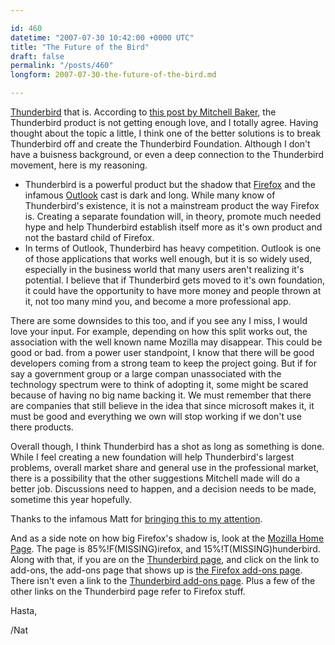 ```yaml
---

id: 460
datetime: "2007-07-30 10:42:00 +0000 UTC"
title: "The Future of the Bird"
draft: false
permalink: "/posts/460"
longform: 2007-07-30-the-future-of-the-bird.md

---
```


<a href="http://www.mozilla.com/en-US/thunderbird/">Thunderbird</a> that is. According to <a href="http://weblogs.mozillazine.org/mitchell/archives/2007/07/email_futures.html">this post by Mitchell Baker</a>, the Thunderbird product is not getting enough love, and I totally agree. Having thought about the topic a little, I think one of the better solutions is to break Thunderbird off and create the Thunderbird Foundation. Although I don't have a buisness background, or even a deep connection to the Thunderbird movement, here is my reasoning.
<ul>
	<li> Thunderbird is a powerful product but the shadow that <a href="http://www.mozilla.com/en-US/firefox/">Firefox</a> and the infamous <a href="http://office.microsoft.com/en-us/outlook/default.aspx">Outlook</a> cast is dark and long. While many know of Thunderbird's existence, it is not a mainstream product the way Firefox is. Creating a separate foundation will, in theory, promote much needed hype and help Thunderbird establish itself more as it's own product and not the bastard child of Firefox.</li>
	<li>In terms of Outlook, Thunderbird has heavy competition. Outlook is one of those applications that works well enough, but it is so widely used, especially in the business world  that many users aren't realizing it's potential. I believe that if Thunderbird gets moved to it's own foundation, it could have the opportunity to have more money and people thrown at it, not too many mind you, and become a more professional app.<!--more--></li>
</ul>
There are some downsides to this too, and if you see any I miss, I would love your input. For example, depending on how this split works out, the association with the well known name Mozilla may disappear. This could be good or bad. from a power user standpoint, I know that there will be good developers coming from a strong team to keep the project going. But if for say a government group or a large compan unassociated with the technology spectrum were to think of adopting it, some might be scared because of having no big name backing it. We must remember  that there are companies that still believe in the idea that since microsoft makes it, it must be good and everything we own will stop working if we don't use there products.

Overall though, I think Thunderbird has a shot as long as something is done. While I feel creating a new foundation will help Thunderbird's largest problems, overall market share and general use in the professional market, there is a possibility that the other suggestions Mitchell made will do a better job. Discussions need to happen, and a decision needs to be made, sometime this year hopefully.

Thanks to the infamous Matt for <a href="http://photomatt.net/2007/07/28/thunderbird-unncertainty/">bringing this to my attention</a>.

And as a side note on how big Firefox's shadow is, look at the <a href="http://www.mozilla.com/en-US/">Mozilla Home Page</a>. The page is 85%!F(MISSING)irefox, and 15%!T(MISSING)hunderbird. Along with that, if you are on the <a href="http://www.mozilla.com/en-US/thunderbird/">Thunderbird page</a>, and click on the link to add-ons, the add-ons page that shows up is <a href="https://addons.mozilla.org/en-US/firefox/">the Firefox add-ons page</a>. There isn't even a link to the <a href="https://addons.mozilla.org/en-US/thunderbird/">Thunderbird add-ons page</a>. Plus a few of the other links on the Thunderbird page refer to Firefox stuff.

Hasta,

/Nat


